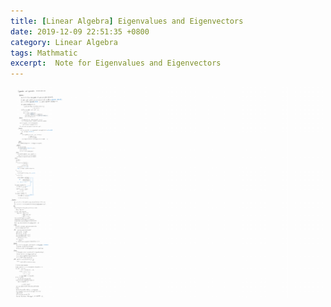 ```yaml
---
title: [Linear Algebra] Eigenvalues and Eigenvectors
date: 2019-12-09 22:51:35 +0800
category: Linear Algebra
tags: Mathmatic
excerpt:  Note for Eigenvalues and Eigenvectors
---
```




<img src="assets\img\2019\特征向量和特征值.png" alt="特征向量和特征值" style="zoom:1000%;" />
